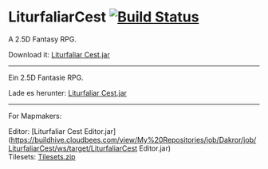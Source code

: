 # LiturfaliarCest [![Build Status](https://buildhive.cloudbees.com/job/Dakror/job/LiturfaliarCest/badge/icon)](https://buildhive.cloudbees.com/job/Dakror/job/LiturfaliarCest/)

A 2.5D Fantasy RPG.

Download it: [Liturfaliar Cest.jar](https://buildhive.cloudbees.com/view/My%20Repositories/job/Dakror/job/LiturfaliarCest/ws/target/LiturfaliarCest.jar)<br>


------------------------
Ein 2.5D Fantasie RPG.

Lade es herunter: [Liturfaliar Cest.jar](https://buildhive.cloudbees.com/view/My%20Repositories/job/Dakror/job/LiturfaliarCest/ws/target/LiturfaliarCest.jar)<br>



------------------------
For Mapmakers:

Editor: [Liturfaliar Cest Editor.jar](https://buildhive.cloudbees.com/view/My%20Repositories/job/Dakror/job/LiturfaliarCest/ws/target/LiturfaliarCest Editor.jar)<br>
Tilesets: [Tilesets.zip](https://github.com/Dakror/LiturfaliarCest/raw/master/Tilesets.zip)
